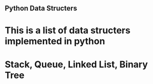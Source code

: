 ## Python Data Structers

# This is a list of data structers implemented in python

# Stack, Queue, Linked List, Binary Tree